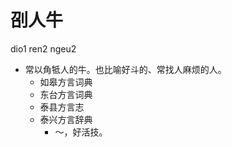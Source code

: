 # 刟人牛
dio1 ren2 ngeu2
+ 常以角牴人的牛。也比喻好斗的、常找人麻烦的人。
  * 如皋方言词典
  * 东台方言词典
  * 泰县方言志
  * 泰兴方言辞典
    - ～，好活技。
<!--
泰兴词典见“刁”字头
-->
